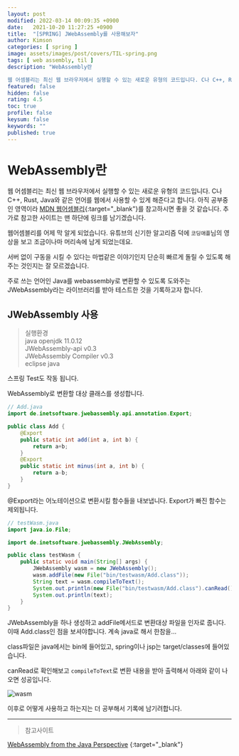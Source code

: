 ```yaml
---
layout: post
modified: 2022-03-14 00:09:35 +0900
date:   2021-10-20 11:27:25 +0900
title:  "[SPRING] JWebAssembly를 사용해보자"
author: Kimson
categories: [ spring ]
image: assets/images/post/covers/TIL-spring.png
tags: [ web assembly, til ]
description: "WebAssembly란

웹 어셈블리는 최신 웹 브라우저에서 실행할 수 있는 새로운 유형의 코드입니다. C나 C++, Rust, Java와 같은 언어를 웹에서 사용할 수 있게 해준다고 합니다. 아직 공부중인 영역이라 MDN 웹어셈블리를 참고하시면 좋을 것 같습니다. 추가로 참고한 사이트는 맨 하단에 링크를 남기겠습니다."
featured: false
hidden: false
rating: 4.5
toc: true
profile: false
keysum: false
keywords: ""
published: true
---
```


# WebAssembly란

웹 어셈블리는 최신 웹 브라우저에서 실행할 수 있는 새로운 유형의 코드입니다. C나 C++, Rust, Java와 같은 언어를 웹에서 사용할 수 있게 해준다고 합니다. 아직 공부중인 영역이라 [MDN 웹어셈블리](https://developer.mozilla.org/ko/docs/WebAssembly){:target="_blank"}를 참고하시면 좋을 것 같습니다. 추가로 참고한 사이트는 맨 하단에 링크를 남기겠습니다.

웹어셈블리를 어제 막 알게 되었습니다. 유튜브의 신기한 알고리즘 덕에 `코딩애플`님의 영상을 보고 조금이나마 머리속에 남게 되었는데요.

서버 없이 구동을 시킬 수 있다는 마법같은 이야기인지 단순히 빠르게 돌릴 수 있도록 해주는 것인지는 잘 모르겠습니다.

주로 쓰는 언어인 Java를 webassembly로 변환할 수 있도록 도와주는 JWebAssembly라는 라이브러리를 받아 테스트한 것을 기록하고자 합니다.

## JWebAssembly 사용

> 실행환경  
> java openjdk 11.0.12  
> JWebAssembly-api v0.3  
> JWebAssembly Compiler v0.3  
> eclipse java  

스프링 Test도 작동 됩니다.

WebAssembly로 변환할 대상 클래스를 생성합니다.

```java
// Add.java
import de.inetsoftware.jwebassembly.api.annotation.Export;

public class Add {
	@Export
	public static int add(int a, int b) {
		return a+b;
	}
	@Export
	public static int minus(int a, int b) {
		return a-b;
	}
}
```

@Export라는 어노테이션으로 변환시킬 함수들을 내보냅니다. Export가 빠진 함수는 제외됩니다.

```java
// testWasm.java
import java.io.File;

import de.inetsoftware.jwebassembly.JWebAssembly;

public class testWasm {
	public static void main(String[] args) {
		JWebAssembly wasm = new JWebAssembly();
		wasm.addFile(new File("bin/testwasm/Add.class"));
		String text = wasm.compileToText();
		System.out.println(new File("bin/testwasm/Add.class").canRead());
		System.out.println(text);
	}
}
```

JWebAssembly을 하나 생성하고 addFile메서드로 변환대상 파일을 인자로 줍니다. 이때 Add.class인 점을 보셔야합니다. 계속 java로 해서 한참을...

class파일은 java에서는 bin에 들어있고, spring이나 jsp는 target/classes에 들어있습니다.

canRead로 확인해보고 `compileToText`로 변환 내용을 받아 출력해서  아래와 같이 나오면 성공입니다.

![wasm]({{site.baseurl}}/assets/images/post/wasm/wasm01.png)

이후로 어떻게 사용하고 하는지는 더 공부해서 기록에 남기려합니다.

-----

> 참고사이트

[WebAssembly from the Java Perspective](https://speakerdeck.com/dalexandrov/webassembly-from-the-java-perspective?slide=108)
{:target="_blank"}